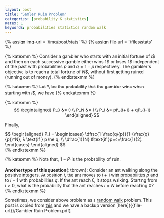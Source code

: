 ```yaml
---
layout: post
title: "Gamler Ruin Problem"
categories: [probability & statistics]
katex: 1
keywords: probabilities statistics random walk 
---
```


{% assign img-url = '/img/post/stats' %}
{% assign file-url = '/files/stats' %}

{% katexmm %}
Consider a gambler who starts with an initial fortune of $i$\$ and then on each successive gamble either wins $1$\$ or loses $1$\$ independent of the past with probabilities $p$ and $q = 1−p$ respectively. The gambler's objective is to reach a total fortune of $N$\$, without first getting ruined (running out of money).
{% endkatexmm %}

{% katexmm %}
Let $P_i$ be the probability that the gambler wins when starting with $i$\$, we have
{% endkatexmm %}

{% katexmm %}
$$
\begin{aligned}
P_0 &= 0 \\
P_N &= 1 \\
P_i &= pP_{i+1} + qP_{i-1}
\end{aligned}
$$

Finally, 

<div class="p-mark py-3" markdown="1">
$$
\begin{aligned}
P_i = \begin{cases}
\dfrac{1-\frac{q}{p}}{1-(\frac{q}{p})^N}, & \text{if } p \ne q; \\
\dfrac{1}{N} &\text{if }p=q=\frac{1}{2}.
\end{cases}
\end{aligned}
$$
</div>
{% endkatexmm %}

{% katexmm %}
Note that, $1-P_i$ is the probability of ruin.

**Another type of this question**{:.tbrown}: Consider an ant walking along the positive integers. At position $i$, the ant moves to $i+1$ with probabilities $p$ and to $i-1$ with probabilities $q$. If the ant reach $0$, it stops walking. Starting from $i>0$, what is the probability that the ant reaches $i=N$ before reaching $0$?
{% endkatexmm %}

Sometimes, we consider above problem as a [random walk](https://en.wikipedia.org/wiki/Random_walk) problem. This post is copied from [this](http://www.columbia.edu/~ks20/FE-Notes/4700-07-Notes-GR.pdf) and we have a backup version [here]({{file-url}}/Gambler Ruin Problem.pdf).